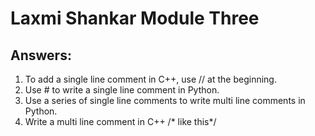 




# Laxmi Shankar Module Three

## Answers: 

1. To add a single line comment in C++, use // at the beginning. 
2. Use # to write a single line comment in Python.
3. Use a series of single line comments to write multi line comments in Python.
4. Write a multi line comment in C++ /* like this*/
